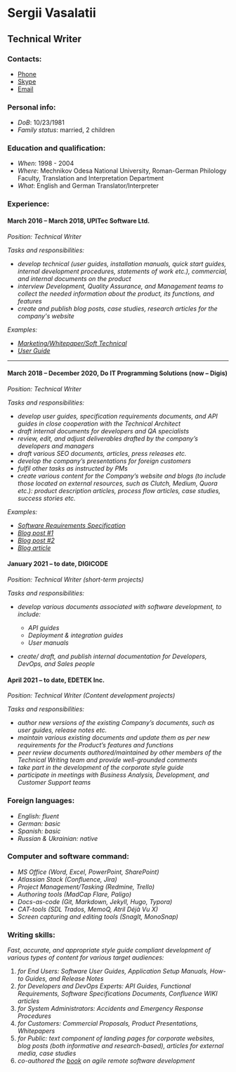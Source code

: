 # Sergii Vasalatii

## Technical Writer

### Contacts: 

- <a href="tel:+380984376962">Phone</a>
- <a href="skype:Odessiter?call">Skype</a>
- <a href="mailto:svasalatii@gmail.com">Email</a>

### Personal info: 

* *DoB*: 10/23/1981
* *Family status*: married, 2 children

### Education and qualification:  

- *When*: 1998 - 2004 
- *Where*: Mechnikov Odesa National University, Roman-German Philology Faculty, Translation and Interpretation Department
- *What*: English and German Translator/Interpreter

### Experience:

#### March 2016 – March 2018,   UPITec Software Ltd.

*Position: Technical Writer*

*Tasks and responsibilities:*

  - *develop technical (user guides, installation manuals, quick start guides, internal development procedures, statements of work etc.), commercial, and internal documents on the product*
  - *interview Development, Quality Assurance, and Management teams to collect the needed information about the product, its functions, and features*
  - *create and publish blog posts, case studies, research articles for the company's website*

*Examples:*

* *[Marketing/Whitepaper/Soft Technical](**https://drive.google.com/open?id=0Bwcd_OJ7rbbOcWRHMXpHUHZ6VXgyY1BST3pOcEx5TFlISDVj**)* 
* *[User Guide](**https://drive.google.com/open?id=0Bwcd_OJ7rbbOOXhpR2VqaEtUVWRxWUxjdWd5Vi1ubEdGd0lv**)*

---

#### March 2018 – December 2020,	Do IT Programming Solutions (now – Digis)

*Position: Technical Writer*

*Tasks and responsibilities:*

* *develop user guides, specification requirements documents, and API guides in close cooperation with the Technical Architect*
* *draft internal documents for developers and QA specialists*
* *review, edit, and adjust deliverables drafted by the company’s developers and managers*
* *draft various SEO documents, articles, press releases etc.* 
* *develop the company’s presentations for foreign customers* 
* *fulfil other tasks as instructed by PMs*
* *create various content for the Company’s website and blogs (to include those located on external resources, such as Clutch, Medium, Quora etc.): product description articles, process flow articles, case studies, success stories etc.*

*Examples:*

* *[Software Requirements Specification](**https://docs.google.com/document/d/13avZT-4zEs42rdlRJTp92m6I98UhNcikinTK69fHLJc/edit#**)*
* *[Blog post #1](https://digiscorp.com/blog/why-do-startups-fail/)*
* *[Blog post #2](https://digiscorp.com/blog/a-bunch-of-reasons-to-build-a-crm-for-hospital-management/)*
* *[Blog article](https://digiscorp.com/blog/how-to-develop-a-diabetes-control-app-like-mysugr/)*

#### January 2021 – to date, 	DIGICODE

*Position: Technical Writer (short-term projects)*

*Tasks and responsibilities:*

* *develop various documents associated with software development, to include:*
  * *API guides*
  * *Deployment & integration guides*
  * *User manuals*

*  *create/ draft, and publish internal documentation for Developers, DevOps, and Sales people*

#### April 2021 – to date, 	EDETEK Inc.

*Position: Technical Writer (Content development projects)*

*Tasks and responsibilities:*

* *author new versions of the existing Company’s documents, such as user guides, release notes etc.*
* *maintain various existing documents and update them as per new requirements for the Product’s features and functions*
* *peer review documents authored/maintained by other members of the Technical Writing team and provide well-grounded comments*
* *take part in the development of the corporate style guide*
* *participate in meetings with Business Analysis, Development, and Customer Support teams*

### Foreign languages:

* *English: fluent*
* *German: basic*
* *Spanish: basic*
* *Russian & Ukrainian: native*

### Computer and software command:

* *MS Office (Word, Excel, PowerPoint, SharePoint)*
* *Atlassian Stack (Confluence, Jira)*
* *Project Management/Tasking (Redmine, Trello)*
* *Authoring tools (MadCap Flare, Paligo)*
* *Docs-as-code (Git, Markdown, Jekyll, Hugo, Typora)*
* *CAT-tools (SDL Trados, MemoQ, Atril Déjà Vu X)*
* *Screen capturing and editing tools (SnagIt, MonoSnap)*

### Writing skills:

*Fast, accurate, and appropriate style guide compliant development of various types of content for various target audiences:*

1. *for End Users: Software User Guides, Application Setup Manuals, How-to Guides, and Release Notes*
2. *for Developers and DevOps Experts: API Guides, Functional Requirements, Software Specifications Documents, Confluence WIKI articles*
3. *for System Administrators: Accidents and Emergency Response Procedures*
4. *for Customers: Commercial Proposals, Product Presentations, Whitepapers*
5. *for Public: text component of landing pages for corporate websites, blog posts (both informative and research-based), articles for external media, case studies*
6. *co-authored the [book](https://www.amazon.com/Agile-Remote-Software-Development-Practical-ebook/dp/B088TRFW5F) on agile remote software development*
